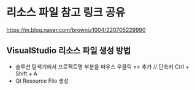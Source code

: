 # 리소스 파일 참고 링크 공유
https://m.blog.naver.com/browniz1004/220705229990

## VisualStudio 리소스 파일 생성 방법
- 솔루션 탐색기에서 프로젝트명 부분을 마우스 우클릭 >> 추가 // 단축키 Ctrl + Shift + A
- Qt Resource File 생성